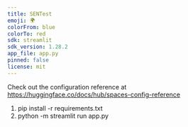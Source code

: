 ```yaml
---
title: SENTest
emoji: 🌍
colorFrom: blue
colorTo: red
sdk: streamlit
sdk_version: 1.28.2
app_file: app.py
pinned: false
license: mit
---
```


Check out the configuration reference at https://huggingface.co/docs/hub/spaces-config-reference

1. pip install -r requirements.txt
6. python -m streamlit run app.py
